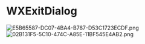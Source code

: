 # WXExitDialog
![E5B65587-DC07-4BA4-B787-D53C1723ECDF.png](https://ooo.0o0.ooo/2016/09/01/57c7e782b3605.png)
![02B131F5-5C10-474C-A85E-11BF545E4AB2.png](https://ooo.0o0.ooo/2016/09/01/57c7e7055fadf.png)
